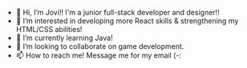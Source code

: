 - 👋 Hi, I’m Jovi!! I'm a junior full-stack developer and designer!! 
- 👀 I’m interested in developing more React skills & strengthening my HTML/CSS abilities!
- 🌱 I’m currently learning Java!
- 💞️ I’m looking to collaborate on game development.
- 📫 How to reach me! Message me for my email (-:

<!---
yond3r/yond3r is a ✨ special ✨ repository because its `README.md` (this file) appears on your GitHub profile.
You can click the Preview link to take a look at your changes.
--->
